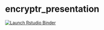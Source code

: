 # encryptr_presentation
<!-- badges: start -->
[![Launch Rstudio Binder](http://mybinder.org/badge_logo.svg)](https://mybinder.org/v2/gh/SurgicalInformatics/encryptr_presentation?urlpath=rstudio)
<!-- badges: end -->

